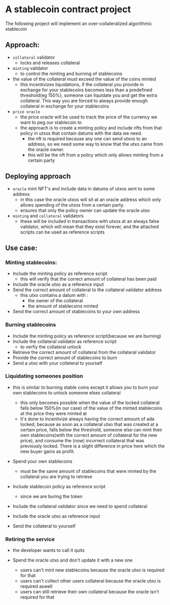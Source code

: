 # A stablecoin contract project

The following project will implement an over-collateralized algorithmic stablecoin

## Approach:
- `collateral` validator
    - locks and releases collateral
- `minting` validator
    - to control the minting and burning of stablecoins
- the value of the collateral must exceed the value of the coins minted
    - this incentivizes liquidations, if the collateral you provide in exchange for your stablecoins becomes less than a predefined threshold(eg 150%), someone can liquidate you and get the extra collateral. This way you are forced to always provide enough collateral in exchange for your stablecoins
- `price oracle`
    - the price oracle will be used to track the price of the currency we want to peg our stablecoin to
    - the approach is to create a minting policy and include nfts from that policy in utxos that contain datums with the data we need. 
        - the nft is required because any one can send utxos to an address, so we need some way to know that the utxo came from the oracle owner.
        - this will be the nft from a policy which only allows minting from a certain party

## Deploying approach
- `oracle` mint NFT's and include data in datums of utxos sent to some address
    - in this case the oracle utxos will sit at an oracle address which only allows spending of the utxos from a certain party. 
    - ensures that only the policy owner can update the oracle utxo
- `minting` and `collateral` validators
    - these will be included in transactions with utxos at an always false validator, which will mean that they exist forever, and the attached scripts can be used as reference scripts

## Use case:

### Minting stablecoins:

- Include the minting policy as reference script
    - this will verify that the correct amount of collateral has been paid
- Include the oracle utxo as a reference input
- Send the correct amount of collateral to the collateral validator address
    - this utxo contains a datum with :
        - the owner of the collateral
        - the amount of stablecoins minted
- Send the correct amount of stablecoins to your own address

### Burning stablecoins

- Include the minting policy as reference script(because we are burning)
- Include the collateral validator as reference script
    - to verfiy the collateral unlock
- Retrieve the correct amount of collateral from the collateral validator
- Provide the correct amount of stablecoins to burn
- Send a utxo with your collateral to yourself

### Liquidating someones position

- this is similar to burning stable coins except it allows you to burn your own stablecoins to unlock someone elses collateral
    - this only becomes possible when the value of the locked collateral falls below 150%(in our case) of the value of the minted stablecoins at the price they were minted at
    - it's done to incentivize always having the correct amount of ada locked, because as soon as a collateral utxo that was created at a certain price, falls below the threshold, someone else can mint their own stablecoins(with the correct amount of collateral for the new price), and consume the (now) incorrect collateral that was previously locked. There is a slight difference in price here which the new buyer gains as profit. 

- Spend your own stablecoins 
    - must be the same amount of stablecoins that were minted by the collateral you are trying to retrieve
- Include stablecoin policy as reference script
    - since we are buring the token
- Include the collateral validator since we need to spend collateral
- Include the oracle utxo as reference input
- Send the collateral to yourself

### Retiring the service

- the developer wants to call it quits

- Spend the oracle utxo and don't update it with a new one
    - users can't mint new stablecoins because the oracle utxo is required for that
    - users can't collect other users collateral because the oracle utxo is required aswell
    - users can still retrieve their own collateral because the oracle isn't required for that


